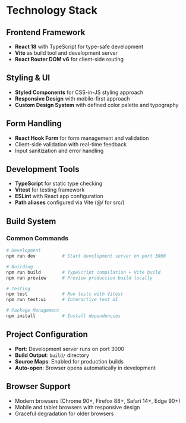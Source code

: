 # Technology Stack

## Frontend Framework
- **React 18** with TypeScript for type-safe development
- **Vite** as build tool and development server
- **React Router DOM v6** for client-side routing

## Styling & UI
- **Styled Components** for CSS-in-JS styling approach
- **Responsive Design** with mobile-first approach
- **Custom Design System** with defined color palette and typography

## Form Handling
- **React Hook Form** for form management and validation
- Client-side validation with real-time feedback
- Input sanitization and error handling

## Development Tools
- **TypeScript** for static type checking
- **Vitest** for testing framework
- **ESLint** with React app configuration
- **Path aliases** configured via Vite (@/ for src/)

## Build System

### Common Commands
```bash
# Development
npm run dev          # Start development server on port 3000

# Building
npm run build        # TypeScript compilation + Vite build
npm run preview      # Preview production build locally

# Testing
npm test             # Run tests with Vitest
npm run test:ui      # Interactive test UI

# Package Management
npm install          # Install dependencies
```

## Project Configuration
- **Port**: Development server runs on port 3000
- **Build Output**: `build/` directory
- **Source Maps**: Enabled for production builds
- **Auto-open**: Browser opens automatically in development

## Browser Support
- Modern browsers (Chrome 90+, Firefox 88+, Safari 14+, Edge 90+)
- Mobile and tablet browsers with responsive design
- Graceful degradation for older browsers